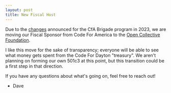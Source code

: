 ```yaml
---
layout: post
title: New Fiscal Host
---
```


Due to the [changes](https://discourse.codeforamerica.org/t/2023-network-announcements-and-reflections/1640) announced for the CfA Brigade program in 2023, we are moving our Fiscal Sponsor from Code For America to the [Open Collective Foundation](https://opencollective.com/code-for-dayton). 

I like this move for the sake of transparency; everyone will be able to see what money gets spent from the Code For Dayton "treasury". We aren't planning on forming our own 501c3 at this point, but this transition could be a first step in that direction.

If you have any questions about what's going on, feel free to reach out!

- Dave

